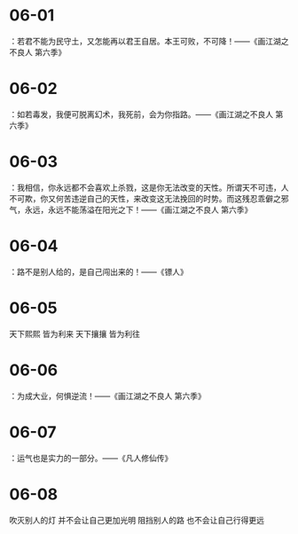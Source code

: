 # 06-01

：若君不能为民守土，又怎能再以君王自居。本王可败，不可降！——《画江湖之不良人 第六季》

# 06-02

：如若毒发，我便可脱离幻术，我死前，会为你指路。——《画江湖之不良人 第六季》

# 06-03

：我相信，你永远都不会喜欢上杀戮，这是你无法改变的天性。所谓天不可违，人不可欺，你又何苦违逆自己的天性，来改变这无法挽回的时势。而这残忍乖僻之邪气，永远，永远不能荡溢在阳光之下！——《画江湖之不良人 第六季》

# 06-04

：路不是别人给的，是自己闯出来的！——《镖人》

# 06-05

天下熙熙 皆为利来 天下攘攘 皆为利往

# 06-06

：为成大业，何惧逆流！——《画江湖之不良人 第六季》

# 06-07

：运气也是实力的一部分。——《凡人修仙传》

# 06-08

吹灭别人的灯 并不会让自己更加光明
阻挡别人的路 也不会让自己行得更远
